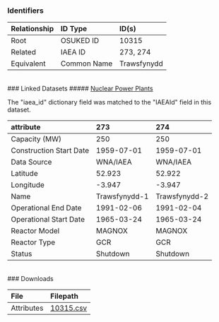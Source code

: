 ### Identifiers

| Relationship   | ID Type     | ID(s)       |
|:---------------|:------------|:------------|
| Root           | OSUKED ID   | 10315       |
| Related        | IAEA ID     | 273, 274    |
| Equivalent     | Common Name | Trawsfynydd |

<br>
### Linked Datasets
##### <a href="https://osuked.github.io/Power-Station-Dictionary/datasets/nuclear-power-plants">Nuclear Power Plants</a>



The "iaea_id" dictionary field was matched to the "IAEAId" field in this dataset.

| attribute               | 273           | 274           |
|:------------------------|:--------------|:--------------|
| Capacity (MW)           | 250           | 250           |
| Construction Start Date | 1959-07-01    | 1959-07-01    |
| Data Source             | WNA/IAEA      | WNA/IAEA      |
| Latitude                | 52.923        | 52.922        |
| Longitude               | -3.947        | -3.947        |
| Name                    | Trawsfynydd-1 | Trawsfynydd-2 |
| Operational End Date    | 1991-02-06    | 1991-02-04    |
| Operational Start Date  | 1965-03-24    | 1965-03-24    |
| Reactor Model           | MAGNOX        | MAGNOX        |
| Reactor Type            | GCR           | GCR           |
| Status                  | Shutdown      | Shutdown      |


<br>
### Downloads


| File       | Filepath                                                                              |
|:-----------|:--------------------------------------------------------------------------------------|
| Attributes | [10315.csv](https://osuked.github.io/Power-Station-Dictionary/object_attrs/10315.csv) |
